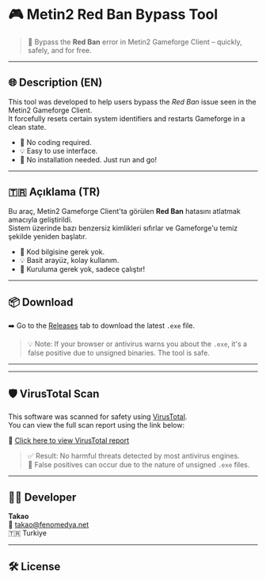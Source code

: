 # 🎮 Metin2 Red Ban Bypass Tool

> 🚫 Bypass the **Red Ban** error in Metin2 Gameforge Client – quickly, safely, and for free.

---

## 🌐 Description (EN)

This tool was developed to help users bypass the *Red Ban* issue seen in the Metin2 Gameforge Client.  
It forcefully resets certain system identifiers and restarts Gameforge in a clean state.

- 🧠 No coding required.
- 💡 Easy to use interface.
- 🔐 No installation needed. Just run and go!

---

## 🇹🇷 Açıklama (TR)

Bu araç, Metin2 Gameforge Client'ta görülen **Red Ban** hatasını atlatmak amacıyla geliştirildi.  
Sistem üzerinde bazı benzersiz kimlikleri sıfırlar ve Gameforge'u temiz şekilde yeniden başlatır.

- 🧠 Kod bilgisine gerek yok.
- 💡 Basit arayüz, kolay kullanım.
- 🔐 Kuruluma gerek yok, sadece çalıştır!

---

## 📦 Download

➡️ Go to the [Releases](https://github.com/takaotr/Metin2RedBanBypass/releases) tab to download the latest `.exe` file.

> 💡 Note: If your browser or antivirus warns you about the `.exe`, it's a false positive due to unsigned binaries. The tool is safe.

---

---

## 🛡 VirusTotal Scan

This software was scanned for safety using [VirusTotal](https://www.virustotal.com/).  
You can view the full scan report using the link below:

🔗 [Click here to view VirusTotal report](https://www.virustotal.com/gui/file/132210fc883f2078658cd836be5febe4b6f84394c13b1e03c9db7d9bf5d20580?nocache=1)

> ✅ Result: No harmful threats detected by most antivirus engines.  
> 📌 False positives can occur due to the nature of unsigned `.exe` files.

---

## 👨‍💻 Developer

**Takao**  
📧 takao@fenomedya.net  
🇹🇷 Turkiye


---

## 🛠 License
